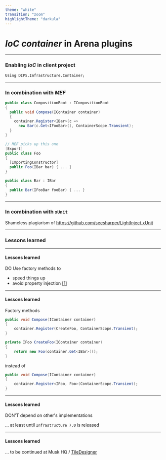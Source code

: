 ```yaml
---
theme: "white"
transition: "zoom"
highlightTheme: "darkula" 
---
```


# _IoC container_ in Arena plugins

---

### Enabling _IoC_ in client project
`Using DIPS.Infrastructure.Container;`

---

### In combination with _MEF_
```C#
public class CompositionRoot : ICompositionRoot
{
  public void Compose(IContainer container)
  {
    container.Register<IBar>(c => 
      new Bar(c.Get<IFooBar>(), ContainerScope.Transient);
  }
}
```

```C#
// MEF picks up this one
[Export]
public class Foo
{
  [ImportingConstructor]
  public Foo(IBar bar) { ... }
}
```

```C#
public class Bar : IBar
{
  public Bar(IFooBar fooBar) { ... }
}
```

---

### In combination with `xUnit`
Shameless plagiarism of
https://github.com/seesharper/LightInject.xUnit

---

### Lessons learned

---

#### Lessons learned
DO Use factory methods to 
- speed things up 
- avoid property injection [[1]](https://dipsasa.slack.com/archives/C4FT88CEQ/p1519722273000258)

---

#### Lessons learned
Factory methods
```c#
public void Compose(IContainer container)
{
    container.Register(CreateFoo, ContainerScope.Transient);
}

private IFoo CreateFoo(IContainer container)
{
    return new Foo(container.Get<IBar>());
}
```
instead of 
```c#
public void Compose(IContainer container)
{
    container.Register<IFoo, Foo>(ContainerScope.Transient);
}
```

---

#### Lessons learned
DON'T depend on other's implementations

... at least until `Infrastructure 7.0` is released

---

#### Lessons learned
... to be continued at Musk HQ /
[TileDesigner](http://vd-tfs03:8080/tfs/DefaultCollection/DIPS/Musk/_git/TileDesigner)